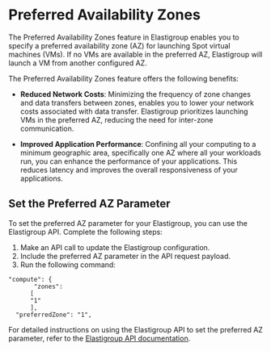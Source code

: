 # Preferred Availability Zones

The Preferred Availability Zones feature in Elastigroup enables you to specify a preferred availability zone (AZ) for launching Spot virtual machines (VMs). If no VMs are available in the preferred AZ, Elastigroup will launch a VM from another configured AZ.

The Preferred Availability Zones feature offers the following benefits:

- **Reduced Network Costs**: Minimizing the frequency of zone changes and data transfers between zones, enables you to lower your network costs associated with data transfer. Elastigroup prioritizes launching VMs in the preferred AZ, reducing the need for inter-zone communication.

- **Improved Application Performance**: Confining all your computing to a minimum geographic area, specifically one AZ where all your workloads run, you can enhance the performance of your applications. This reduces latency and improves the overall responsiveness of your applications.

## Set the Preferred AZ Parameter

To set the preferred AZ parameter for your Elastigroup, you can use the Elastigroup API. Complete the following steps:

1. Make an API call to update the Elastigroup configuration.
2. Include the preferred AZ parameter in the API request payload.
3. Run the following command:

```
"compute": {
       "zones":
      [
      "1"
      ],
  "preferredZone": "1",
```

For detailed instructions on using the Elastigroup API to set the preferred AZ parameter, refer to the [Elastigroup API documentation](https://docs.spot.io/api/#tag/Elastigroup-Azure-Spot-VMs).
